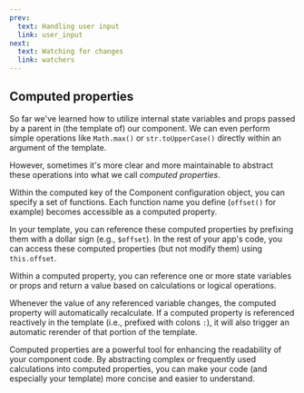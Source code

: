```yaml
---
prev:
  text: Handling user input
  link: user_input
next:
  text: Watching for changes
  link: watchers
---
```

## Computed properties

So far we've learned how to utilize internal state variables and props passed by a parent in (the template of) our component.
We can even perform simple operations like `Math.max()` or `str.toUpperCase()` directly within an argument of the template.

However, sometimes it's more clear and more maintainable to abstract these operations into what we call _computed properties_.

Within the computed key of the Component configuration object, you can specify a set of functions. Each function name you define (`offset()` for example) becomes accessible as a computed property.

In your template, you can reference these computed properties by prefixing them with a dollar sign (e.g., `$offset`). In the rest of your app's code, you can access these computed properties (but not modify them) using `this.offset`.

Within a computed property, you can reference one or more state variables or props and return a value based on calculations or logical operations.

Whenever the value of any referenced variable changes, the computed property will automatically recalculate. If a computed property is referenced reactively in the template (i.e., prefixed with colons `:`), it will also trigger an automatic rerender of that portion of the template.

Computed properties are a powerful tool for enhancing the readability of your component code. By abstracting complex or frequently used calculations into computed properties, you can make your code (and especially your template) more concise and easier to understand.
